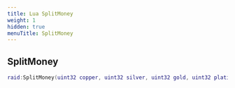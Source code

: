 ```yaml
---
title: Lua SplitMoney
weight: 1
hidden: true
menuTitle: SplitMoney
---
```

## SplitMoney
```lua
raid:SplitMoney(uint32 copper, uint32 silver, uint32 gold, uint32 platinum, Lua_Client splitter); -- void
```